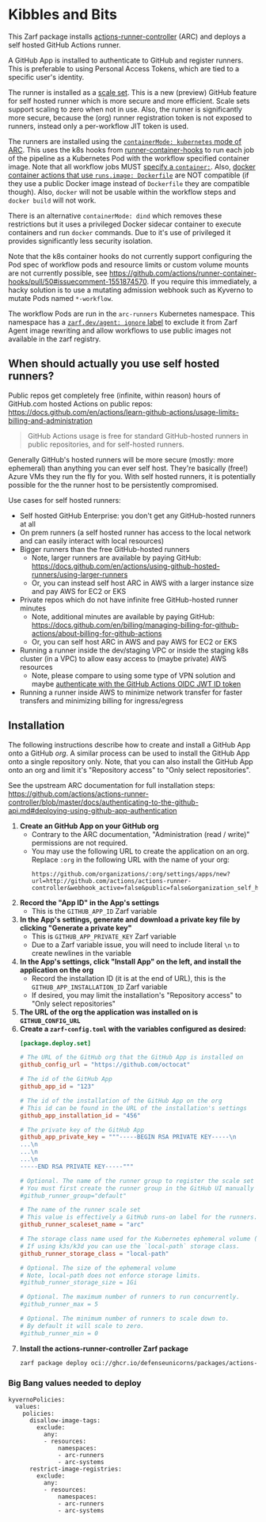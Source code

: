 # Kibbles and Bits 
 
This Zarf package installs [actions-runner-controller](https://github.com/actions/actions-runner-controller) (ARC) and deploys a self hosted GitHub Actions runner.

A GitHub App is installed to authenticate to GitHub and register runners. This is preferable to using Personal Access Tokens, which are tied to a specific user's identity.

The runner is installed as a [scale set](https://github.com/actions/actions-runner-controller/blob/master/docs/preview/gha-runner-scale-set-controller/README.md). This is a new (preview) GitHub feature for self hosted runner which is more secure and more efficient. Scale sets support scaling to zero when not in use. Also, the runner is significantly more secure, because the (org) runner registration token is not exposed to runners, instead only a per-workflow JIT token is used.

The runners are installed using the [`containerMode: kubernetes` mode of ARC](https://github.com/actions/actions-runner-controller/blob/master/docs/deploying-alternative-runners.md#runner-with-k8s-jobs). This uses the k8s hooks from [runner-container-hooks](https://github.com/actions/runner-container-hooks) to run each job of the pipeline as a Kubernetes Pod with the workflow specified container image. Note that all workflow jobs MUST [specify a `container:`](https://docs.github.com/en/actions/creating-actions/metadata-syntax-for-github-actions#example-using-a-dockerfile-in-your-repository). Also, [docker container actions that use `runs.image: Dockerfile`](https://docs.github.com/en/actions/creating-actions/metadata-syntax-for-github-actions#example-using-a-dockerfile-in-your-repository) are NOT compatible (if they use a public Docker image instead of `Dockerfile` they are compatible though). Also, `docker` will not be usable within the workflow steps and `docker build` will not work.

There is an alternative `containerMode: dind` which removes these restrictions but it uses a privileged Docker sidecar container to execute containers and run `docker` commands. Due to it's use of privileged it provides significantly less security isolation.

Note that the k8s container hooks do not currently support configuring the Pod spec of workflow pods and resource limits or custom volume mounts are not currently possible, see https://github.com/actions/runner-container-hooks/pull/50#issuecomment-1551874570. If you require this immediately, a hacky solution is to use a mutating admission webhook such as Kyverno to mutate Pods named `*-workflow`.

The workflow Pods are run in the `arc-runners` Kubernetes namespace. This namespace has a [`zarf.dev/agent: ignore` label](https://github.com/defenseunicorns/kibbles-AND-bits/blob/main/runner-scale-set/namespace.yaml#L5) to exclude it from Zarf Agent image rewriting and allow workflows to use public images not available in the zarf registry.

## When should actually you use self hosted runners?

Public repos get completely free (infinite, within reason) hours of GitHub.com hosted Actions on public repos:  
https://docs.github.com/en/actions/learn-github-actions/usage-limits-billing-and-administration
>GitHub Actions usage is free for standard GitHub-hosted runners in public repositories, and for self-hosted runners.

Generally GitHub's hosted runners will be more secure (mostly: more ephemeral) than anything you can ever self host. They're basically (free!) Azure VMs they run the fly for you. With self hosted runners, it is potentially possible for the the runner host to be persistently compromised.

Use cases for self hosted runners:
* Self hosted GitHub Enterprise: you don't get any GitHub-hosted runners at all
* On prem runners (a self hosted runner has access to the local network and can easily interact with local resources)
* Bigger runners than the free GitHub-hosted runners
    * Note, larger runners are available by paying GitHub: https://docs.github.com/en/actions/using-github-hosted-runners/using-larger-runners
    * Or, you can instead self host ARC in AWS with a larger instance size and pay AWS for EC2 or EKS
* Private repos which do not have infinite free GitHub-hosted runner minutes
    * Note, additional minutes are available by paying GitHub: https://docs.github.com/en/billing/managing-billing-for-github-actions/about-billing-for-github-actions
    * Or, you can self host ARC in AWS and pay AWS for EC2 or EKS
* Running a runner inside the dev/staging VPC or inside the staging k8s cluster (in a VPC) to allow easy access to (maybe private) AWS resources
    * Note, please compare to using some type of VPN solution and maybe [authenticate with the GitHub Actions OIDC JWT ID token](https://docs.github.com/en/actions/deployment/security-hardening-your-deployments/configuring-openid-connect-in-amazon-web-services)
* Running a runner inside AWS to minimize network transfer for faster transfers and minimizing billing for ingress/egress

## Installation

The following instructions describe how to create and install a GitHub App onto a GitHub _org_. A similar process can be used to install the GitHub App onto a single repository only. Note, that you can also install the GitHub App onto an org and limit it's "Repository access" to "Only select repositories".

See the upstream ARC documentation for full installation steps:  
https://github.com/actions/actions-runner-controller/blob/master/docs/authenticating-to-the-github-api.md#deploying-using-github-app-authentication

1. **Create an GitHub App on your GitHub org**
   * Contrary to the ARC documentation, "Administration (read / write)" permissions are not required.
   * You may use the following URL to create the application on an org. Replace `:org` in the following URL with the name of your org:
     ```
     https://github.com/organizations/:org/settings/apps/new?url=http://github.com/actions/actions-runner-controller&webhook_active=false&public=false&organization_self_hosted_runners=write&actions=read&checks=read
     ```
2. **Record the "App ID" in the App's settings**
    * This is the `GITHUB_APP_ID` Zarf variable
3. **In the App's settings, generate and download a private key file by clicking "Generate a private key"**
    * This is `GITHUB_APP_PRIVATE_KEY` Zarf variable
    * Due to a Zarf variable issue, you will need to include literal `\n` to create newlines in the variable
4. **In the App's settings, click "Install App" on the left, and install the application on the org**
    * Record the installation ID (it is at the end of URL), this is the `GITHUB_APP_INSTALLATION_ID` Zarf variable
    * If desired, you may limit the installation's "Repository access" to "Only select repositories"
5. **The URL of the org the application was installed on is `GITHUB_CONFIG_URL`**
6. **Create a `zarf-config.toml` with the variables configured as desired:**
   ```toml
   [package.deploy.set]

   # The URL of the GitHub org that the GitHub App is installed on
   github_config_url = "https://github.com/octocat"
   
   # The id of the GitHub App
   github_app_id = "123"
   
   # The id of the installation of the GitHub App on the org
   # This id can be found in the URL of the installation's settings
   github_app_installation_id = "456"
   
   # The private key of the GitHub App
   github_app_private_key = """-----BEGIN RSA PRIVATE KEY-----\n
   ...\n
   ...\n
   ...\n
   -----END RSA PRIVATE KEY-----"""
   
   # Optional. The name of the runner group to register the scale set in
   # You must first create the runner group in the GitHub UI manually before setting it here
   #github_runner_group="default"
   
   # The name of the runner scale set
   # This value is effectively a GitHub runs-on label for the runners. Note the runners will not have an "on-prem" label
   github_runner_scaleset_name = "arc"
   
   # The storage class name used for the Kubernetes ephemeral volume (temporary PVC/PV) used for the working directory of workflow execution.
   # If using k3s/k3d you can use the `local-path` storage class.
   github_runner_storage_class = "local-path"
   
   # Optional. The size of the ephemeral volume
   # Note, local-path does not enforce storage limits.
   #github_runner_storage_size = 1Gi
   
   # Optional. The maximum number of runners to run concurrently.
   #github_runner_max = 5
   
   # Optional. The minimum number of runners to scale down to.
   # By default it will scale to zero.
   #github_runner_min = 0
   ```
7. **Install the actions-runner-controller Zarf package**
   ```bash
   zarf package deploy oci://ghcr.io/defenseunicorns/packages/actions-runner-controller:0.0.1-amd64
   ```

### Big Bang values needed to deploy
```
kyvernoPolicies:
  values:
    policies:
      disallow-image-tags:
        exclude:
          any:
          - resources:
              namespaces:
              - arc-runners
              - arc-systems
      restrict-image-registries:
        exclude:
          any:
          - resources:
              namespaces:
              - arc-runners
              - arc-systems
```
